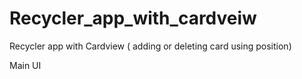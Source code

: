 # Recycler_app_with_cardveiw
Recycler app with Cardview ( adding or deleting card using position)


Main UI
